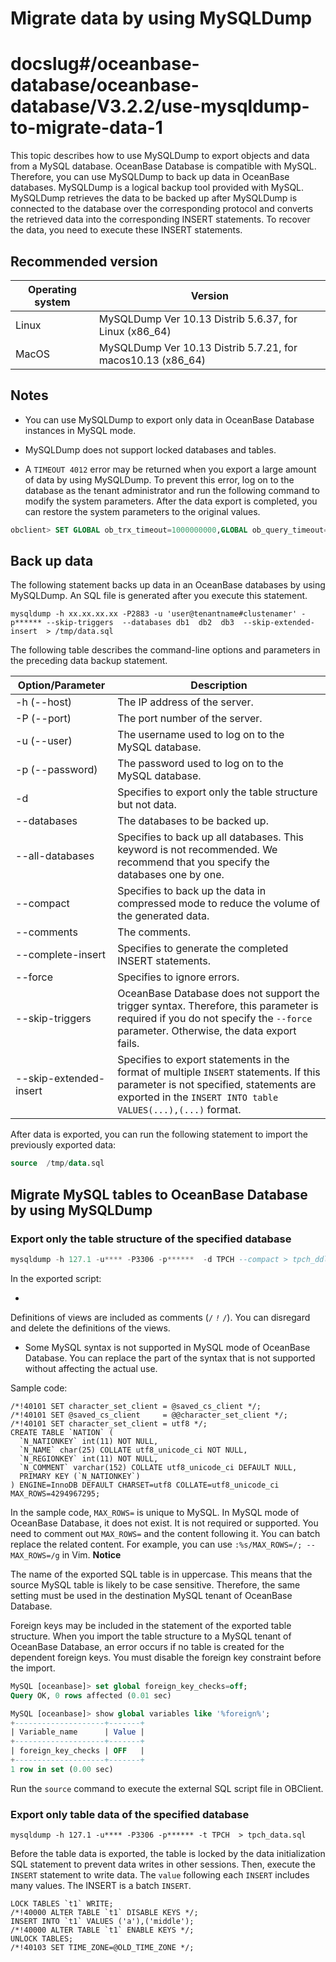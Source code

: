 Migrate data by using MySQLDump
====================================================

# docslug#/oceanbase-database/oceanbase-database/V3.2.2/use-mysqldump-to-migrate-data-1
This topic describes how to use MySQLDump to export objects and data from a MySQL database. OceanBase Database is compatible with MySQL. Therefore, you can use MySQLDump to back up data in OceanBase databases. MySQLDump is a logical backup tool provided with MySQL. MySQLDump retrieves the data to be backed up after MySQLDump is connected to the database over the corresponding protocol and converts the retrieved data into the corresponding INSERT statements. To recover the data, you need to execute these INSERT statements.

Recommended version
----------------------------------------

| Operating system |                           Version                           |
|------------------|-------------------------------------------------------------|
| Linux            | MySQLDump Ver 10.13 Distrib 5.6.37, for Linux (x86_64)      |
| MacOS            | MySQLDump Ver 10.13 Distrib 5.7.21, for macos10.13 (x86_64) |

Notes
--------------------------

* You can use MySQLDump to export only data in OceanBase Database instances in MySQL mode.

* MySQLDump does not support locked databases and tables.

* A `TIMEOUT 4012` error may be returned when you export a large amount of data by using MySQLDump. To prevent this error, log on to the database as the tenant administrator and run the following command to modify the system parameters. After the data export is completed, you can restore the system parameters to the original values.

```sql
obclient> SET GLOBAL ob_trx_timeout=1000000000,GLOBAL ob_query_timeout=1000000000;
```

Back up data
---------------------------------

The following statement backs up data in an OceanBase databases by using MySQLDump. An SQL file is generated after you execute this statement.

```unknow
mysqldump -h xx.xx.xx.xx -P2883 -u 'user@tenantname#clustenamer' -p****** --skip-triggers  --databases db1  db2  db3  --skip-extended-insert  > /tmp/data.sql
```

The following table describes the command-line options and parameters in the preceding data backup statement.

|    Option/Parameter    |                                                                                          Description                                                                                           |
|------------------------|------------------------------------------------------------------------------------------------------------------------------------------------------------------------------------------------|
| -h (--host)            | The IP address of the server.                                                                                                                                                                  |
| -P (--port)            | The port number of the server.                                                                                                                                                                 |
| -u (--user)            | The username used to log on to the MySQL database.                                                                                                                                             |
| -p (--password)        | The password used to log on to the MySQL database.                                                                                                                                             |
| -d                     | Specifies to export only the table structure but not data.                                                                                                                                     |
| --databases            | The databases to be backed up.                                                                                                                                                                 |
| --all-databases        | Specifies to back up all databases. This keyword is not recommended. We recommend that you specify the databases one by one.                                                                   |
| --compact              | Specifies to back up the data in compressed mode to reduce the volume of the generated data.                                                                                                   |
| --comments             | The comments.                                                                                                                                                                                  |
| --complete-insert      | Specifies to generate the completed INSERT statements.                                                                                                                                         |
| --force                | Specifies to ignore errors.                                                                                                                                                                    |
| --skip-triggers        | OceanBase Database does not support the trigger syntax. Therefore, this parameter is required if you do not specify the `--force` parameter. Otherwise, the data export fails.                 |
| --skip-extended-insert | Specifies to export statements in the format of multiple `INSERT` statements. If this parameter is not specified, statements are exported in the `INSERT INTO table VALUES(...),(...)` format. |

After data is exported, you can run the following statement to import the previously exported data:

```sql
source  /tmp/data.sql
```

Migrate MySQL tables to OceanBase Database by using MySQLDump
----------------------------------------------------------------------------------

### Export only the table structure of the specified database

```sql
mysqldump -h 127.1 -u**** -P3306 -p******  -d TPCH --compact > tpch_ddl.sql
```

In the exported script:

*

  Definitions of views are included as comments (`/` *`!`* `/`). You can disregard and delete the definitions of the views.
  
* Some MySQL syntax is not supported in MySQL mode of OceanBase Database. You can replace the part of the syntax that is not supported without affecting the actual use.

Sample code:

```unknow
/*!40101 SET character_set_client = @saved_cs_client */;
/*!40101 SET @saved_cs_client     = @@character_set_client */;
/*!40101 SET character_set_client = utf8 */;
CREATE TABLE `NATION` (
  `N_NATIONKEY` int(11) NOT NULL,
  `N_NAME` char(25) COLLATE utf8_unicode_ci NOT NULL,
  `N_REGIONKEY` int(11) NOT NULL,
  `N_COMMENT` varchar(152) COLLATE utf8_unicode_ci DEFAULT NULL,
  PRIMARY KEY (`N_NATIONKEY`)
) ENGINE=InnoDB DEFAULT CHARSET=utf8 COLLATE=utf8_unicode_ci MAX_ROWS=4294967295;
```

In the sample code, `MAX_ROWS=` is unique to MySQL. In MySQL mode of OceanBase Database, it does not exist. It is not required or supported. You need to comment out `MAX_ROWS=` and the content following it. You can batch replace the related content. For example, you can use `:%s/MAX_ROWS=/; -- MAX_ROWS=/g` in Vim.
**Notice**

The name of the exported SQL table is in uppercase. This means that the source MySQL table is likely to be case sensitive. Therefore, the same setting must be used in the destination MySQL tenant of OceanBase Database.

Foreign keys may be included in the statement of the exported table structure. When you import the table structure to a MySQL tenant of OceanBase Database, an error occurs if no table is created for the dependent foreign keys. You must disable the foreign key constraint before the import.

```sql
MySQL [oceanbase]> set global foreign_key_checks=off;
Query OK, 0 rows affected (0.01 sec)

MySQL [oceanbase]> show global variables like '%foreign%';
+--------------------+-------+
| Variable_name      | Value |
+--------------------+-------+
| foreign_key_checks | OFF   |
+--------------------+-------+
1 row in set (0.00 sec)
```

Run the `source` command to execute the external SQL script file in OBClient.

### Export only table data of the specified database

```shell
mysqldump -h 127.1 -u**** -P3306 -p****** -t TPCH  > tpch_data.sql
```

Before the table data is exported, the table is locked by the data initialization SQL statement to prevent data writes in other sessions. Then, execute the `INSERT` statement to write data. The `value` following each `INSERT` includes many values. The INSERT is a batch `INSERT`.

```unknow
LOCK TABLES `t1` WRITE;
/*!40000 ALTER TABLE `t1` DISABLE KEYS */;
INSERT INTO `t1` VALUES ('a'),('middle');
/*!40000 ALTER TABLE `t1` ENABLE KEYS */;
UNLOCK TABLES;
/*!40103 SET TIME_ZONE=@OLD_TIME_ZONE */;
```
